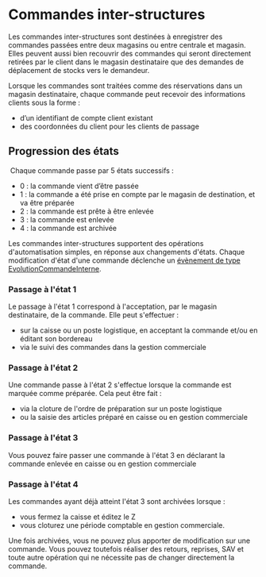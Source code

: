 # Commandes inter-structures


<p>Les commandes inter-structures sont destin&eacute;es &agrave; enregistrer des commandes pass&eacute;es entre deux magasins ou entre centrale et magasin. Elles peuvent aussi bien recouvrir des commandes qui seront directement retir&eacute;es par le client dans le magasin destinataire que des demandes de d&eacute;placement de stocks vers le demandeur.</p>
<p>Lorsque les commandes sont trait&eacute;es comme des r&eacute;servations dans un magasin destinataire, chaque commande peut recevoir des informations clients sous la forme&nbsp;:</p>
<ul>
<li>d&rsquo;un identifiant de compte client existant</li>
<li>des coordonn&eacute;es du client pour les clients de passage</li>
</ul>


<h2>Progression des &eacute;tats</h2>
<p>&nbsp;Chaque commande passe par 5 &eacute;tats successifs :</p>
<ul>
<li>0 : la commande vient d&rsquo;&ecirc;tre pass&eacute;e</li>
<li>1 : la commande a &eacute;t&eacute; prise en compte par le magasin de destination, et va &ecirc;tre pr&eacute;par&eacute;e</li>
<li>2 : la commande est pr&ecirc;te &agrave; &ecirc;tre enlev&eacute;e</li>
<li>3 : la commande est enlev&eacute;e</li>
<li>4 : la commande est archiv&eacute;e</li>
</ul>
<p>Les commandes inter-structures supportent des op&eacute;rations d'automatisation simples, en r&eacute;ponse aux changements d'&eacute;tats. Chaque modification d'&eacute;tat d'une commande d&eacute;clenche un <a href="/administration/personnalisation/evenements/ventes/evolcdeinterne.aspx">&eacute;v&egrave;nement de type EvolutionCommandeInterne</a>.</p>
<h3>Passage &agrave; l'&eacute;tat 1</h3>
<p>Le passage &agrave; l'&eacute;tat 1 correspond &agrave; l'acceptation, par le magasin destinataire, de la commande. Elle peut s'effectuer :</p>
<ul>
<li>sur la caisse ou un poste logistique, en acceptant la commande et/ou en &eacute;ditant son bordereau</li>
<li>via le suivi des commandes dans la gestion commerciale</li>
</ul>
<h3>Passage&nbsp;&agrave; l'&eacute;tat 2</h3>
<p>Une commande passe &agrave; l'&eacute;tat 2 s'effectue lorsque la commande est marqu&eacute;e comme pr&eacute;par&eacute;e. Cela peut &ecirc;tre fait :</p>
<ul>
<li>via la cloture de l'ordre de pr&eacute;paration sur un poste logistique</li>
<li>ou la saisie des articles pr&eacute;par&eacute; en caisse ou en gestion commerciale</li>
</ul>
<h3>Passage &agrave; l'&eacute;tat 3</h3>
<p>Vous pouvez faire passer une commande &agrave; l'&eacute;tat 3 en d&eacute;clarant la commande enlev&eacute;e en caisse ou en gestion commerciale</p>
<h3>Passage &agrave; l'&eacute;tat 4</h3>
<p>Les commandes ayant d&eacute;j&agrave; atteint l'&eacute;tat 3 sont archiv&eacute;es&nbsp;lorsque :</p>
<ul>
<li>vous&nbsp;fermez la caisse et &eacute;ditez le Z</li>
<li>vous cloturez une p&eacute;riode comptable en gestion commerciale.</li>
</ul>
<p>Une fois archiv&eacute;es, vous ne pouvez plus apporter de modification sur une commande. Vous pouvez toutefois r&eacute;aliser des retours, reprises, SAV&nbsp;et toute autre op&eacute;ration qui ne n&eacute;cessite pas de changer directement la commande.</p>

